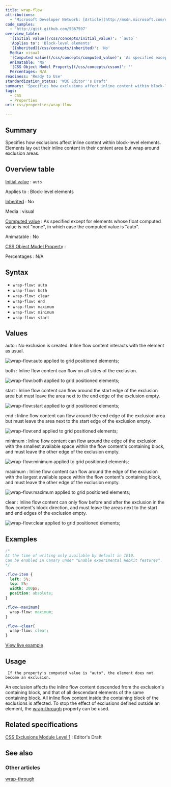 ```yaml
---
title: wrap-flow
attributions:
  - 'Microsoft Developer Network: [Article](http://msdn.microsoft.com/en-us/library/ie/hh772045(v=vs.85).aspx)'
code_samples:
  - 'http://gist.github.com/5867597'
overview_table:
  '[Initial value](/css/concepts/initial_value)': '`auto`'
  'Applies to': 'Block-level elements'
  '[Inherited](/css/concepts/inherited)': 'No'
  Media: visual
  '[Computed value](/css/concepts/computed_value)': 'As specified except for elements whose float computed value is not "none", in which case the computed value is "auto".'
  Animatable: 'No'
  '[CSS Object Model Property](/css/concepts/cssom)': ''
  Percentages: N/A
readiness: 'Ready to Use'
standardization_status: 'W3C Editor''s Draft'
summary: 'Specifies how exclusions affect inline content within block-level elements. Elements lay out their inline content in their content area but wrap around exclusion areas.'
tags:
  - CSS
  - Properties
uri: css/properties/wrap-flow

---
```

## Summary

Specifies how exclusions affect inline content within block-level elements. Elements lay out their inline content in their content area but wrap around exclusion areas.

## Overview table

[Initial value](/css/concepts/initial_value)
:   `auto`

Applies to
:   Block-level elements

[Inherited](/css/concepts/inherited)
:   No

Media
:   visual

[Computed value](/css/concepts/computed_value)
:   As specified except for elements whose float computed value is not "none", in which case the computed value is "auto".

Animatable
:   No

[CSS Object Model Property](/css/concepts/cssom)
:

Percentages
:   N/A

## Syntax

-   `wrap-flow: auto`
-   `wrap-flow: both`
-   `wrap-flow: clear`
-   `wrap-flow: end`
-   `wrap-flow: maximum`
-   `wrap-flow: minimum`
-   `wrap-flow: start`

## Values

auto
:   No exclusion is created. Inline flow content interacts with the element as usual.

![wrap-flow:auto applied to grid positioned elements;](/assets/public/b/ba/exclusion_wrap_side_auto.png)

both
:   Inline flow content can flow on all sides of the exclusion.

![wrap-flow:both applied to grid positioned elements;](/assets/public/5/53/exclusion_wrap_side_both.png)

start
:   Inline flow content can flow around the start edge of the exclusion area but must leave the area next to the end edge of the exclusion empty.

![wrap-flow:start applied to grid positioned elements;](/assets/public/b/b5/exclusion_wrap_side_left.png)

end
:   Inline flow content can flow around the end edge of the exclusion area but must leave the area next to the start edge of the exclusion empty.

![wrap-flow:end applied to grid positioned elements;](/assets/public/d/df/exclusion_wrap_side_right.png)

minimum
:   Inline flow content can flow around the edge of the exclusion with the smallest available space within the flow content's containing block, and must leave the other edge of the exclusion empty.

![wrap-flow:minimum applied to grid positioned elements;](/assets/public/d/d7/exclusion_wrap_side_minimum.png)

maximum
:   Inline flow content can flow around the edge of the exclusion with the largest available space within the flow content's containing block, and must leave the other edge of the exclusion empty.

![wrap-flow:maximum applied to grid positioned elements;](/assets/public/0/0b/exclusion_wrap_side_maximum.png)

clear
:   Inline flow content can only flow before and after the exclusion in the flow content's block direction, and must leave the areas next to the start and end edges of the exclusion empty.

![wrap-flow:clear applied to grid positioned elements;](/assets/public/4/41/exclusion_wrap_side_clear.png)

## Examples

``` css
/*
At the time of writing only available by default in IE10.
Can be enabled in Canary under "Enable experimental WebKit features".
*/

.flow-item {
  left: 5%;
  top: 5%;
  width: 200px;
  position: absolute;
}

.flow--maximum{
  wrap-flow: maximum;
}

.flow--clear{
  wrap-flow: clear;
}
```

[View live example](http://code.webplatform.org/gist/5867597)

## Usage

     If the property's computed value is "auto", the element does not become an exclusion.

An exclusion affects the inline flow content descended from the exclusion's containing block, and that of all descendant elements of the same containing block. All inline flow content inside the containing block of the exclusions is affected. To stop the effect of exclusions defined outside an element, the [wrap-through](/css/properties/wrap-through) property can be used.

## Related specifications

[CSS Exclusions Module Level 1](http://dev.w3.org/csswg/css-exclusions/)
:   Editor's Draft

## See also

### Other articles

[wrap-through](/css/properties/wrap-through)
